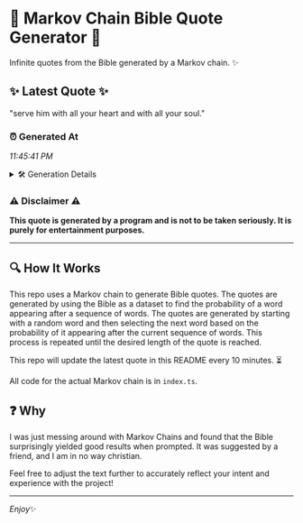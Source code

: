 # 📖 Markov Chain Bible Quote Generator 📖

Infinite quotes from the Bible generated by a Markov chain. ✨

## ✨ Latest Quote ✨
"serve him with all your heart and with all your soul."

### ⏰ Generated At
*11:45:41 PM*

<details>
    <summary>🛠️ Generation Details</summary>
    <p>
        <strong>🌱 Seed:</strong> serve<br>
        <strong>🔄 Iterations:</strong> 10<br>
        <strong>📜 Context History:</strong><br>[ serve ]: him<br>[ serve, him ]: with<br>[ serve, him, with ]: all<br>[ serve, him, with, all ]: your<br>[ serve, him, with, all, your ]: heart<br>[ serve, him, with, all, your, heart ]: and<br>[ him, with, all, your, heart, and ]: with<br>[ with, all, your, heart, and, with ]: all<br>[ all, your, heart, and, with, all ]: your<br>[ your, heart, and, with, all, your ]: soul.<br>
    </p>
</details>

### ⚠️ Disclaimer ⚠️
**This quote is generated by a program and is not to be taken seriously. It is purely for entertainment purposes.**

---

## 🔍 How It Works

This repo uses a Markov chain to generate Bible quotes. The quotes are generated by using the Bible as a dataset to find the probability of a word appearing after a sequence of words. The quotes are generated by starting with a random word and then selecting the next word based on the probability of it appearing after the current sequence of words. This process is repeated until the desired length of the quote is reached.

This repo will update the latest quote in this README every 10 minutes. ⏳

All code for the actual Markov chain is in `index.ts`.

## ❓ Why

I was just messing around with Markov Chains and found that the Bible surprisingly yielded good results when prompted. 
It was suggested by a friend, and I am in no way christian.

Feel free to adjust the text further to accurately reflect your intent and experience with the project!

---

*Enjoy*✨

